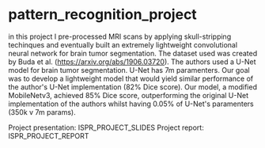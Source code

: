 # pattern_recognition_project
in this project I pre-processed MRI scans by applying skull-stripping techinques and eventually built an extremely lightweight convolutional neural network for brain tumor segmentation.
The dataset used was created by Buda et al. (https://arxiv.org/abs/1906.03720). The authors used a U-Net model for brain tumor segmentation. U-Net has 7m paramenters. Our goal was to develop a lightweight model that would yield similar performance of the author's U-Net implementation (82% Dice score).
Our model, a modified MobileNetv3, achieved 85% Dice score, outperforming the original U-Net implementation of the authors whilst having 0.05% of U-Net's paramenters (350k v 7m params).

Project presentation: ISPR_PROJECT_SLIDES
Project report: ISPR_PROJECT_REPORT
